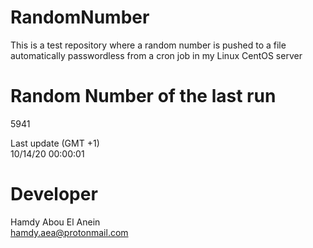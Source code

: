 # RandomNumber    
This is a test repository where a random number is pushed to a file automatically passwordless from a cron job in my Linux CentOS server    
# Random Number of the last run   
5941
      
Last update (GMT +1)    
10/14/20 00:00:01
# Developer    
Hamdy Abou El Anein   
hamdy.aea@protonmail.com
